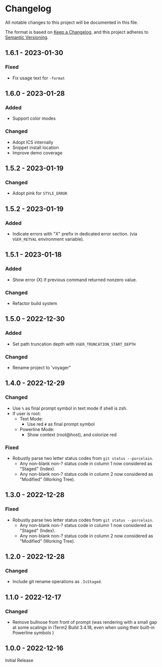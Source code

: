 # Changelog
All notable changes to this project will be documented in this file.

The format is based on [Keep a Changelog](https://keepachangelog.com/en/1.0.0/),
and this project adheres to [Semantic Versioning](https://semver.org/spec/v2.0.0.html).

## 1.6.1 - 2023-01-30
### Fixed
- Fix usage text for `-format`

## 1.6.0 - 2023-01-28
### Added
- Support color modes
### Changed
- Adopt ICS internally
- Snippet install location
- Improve demo coverage

## 1.5.2 - 2023-01-19
### Changed
- Adopt pink for `STYLE_ERROR`

## 1.5.2 - 2023-01-19
### Added
- Indicate errors with "X" prefix in dedicated error section. (via `VGER_RETVAL` environment variable).

## 1.5.1 - 2023-01-18
### Added
- Show error (X) if previous command returned nonzero value.
### Changed
- Refactor build system

## 1.5.0 - 2022-12-30
### Added
- Set path truncation depth with `VGER_TRUNCATION_START_DEPTH`
### Changed
- Rename project to 'voyager"

## 1.4.0 - 2022-12-29
### Changed
- Use `%` as final prompt symbol in text mode if shell is zsh.
- If user is root:
    - Text Mode:
        - Use red `#` as final prompt symbol
    - Powerline Mode:
        - Show context (root@host), and colorize red
### Fixed
- Robustly parse two letter status codes from `git status --porcelain`.
    - Any non-blank non-? status code in column 1 now considered as "Staged" (Index).
    - Any non-blank non-? status code in column 2 now considered as  "Modified" (Working Tree).
## 1.3.0 - 2022-12-28
### Fixed
- Robustly parse two letter status codes from `git status --porcelain`.
    - Any non-blank non-? status code in column 1 now considered as "Staged" (Index).
    - Any non-blank non-? status code in column 2 now considered as  "Modified" (Working Tree).

## 1.2.0 - 2022-12-28
### Changed
- Include git rename operations as `.IsStaged`.

## 1.1.0 - 2022-12-17
### Changed
- Remove bullnose from front of prompt (was rendering with a small gap at some scalings in iTerm2 Build 3.4.18, even when using their built-in Powerline symbols )

## 1.0.0 - 2022-12-16
Initial Release
